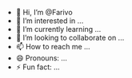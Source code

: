 - 👋 Hi, I’m @Farivo
- 👀 I’m interested in ...
- 🌱 I’m currently learning ...
- 💞️ I’m looking to collaborate on ...
- 📫 How to reach me ...
- 😄 Pronouns: ...
- ⚡ Fun fact: ...

<!---
Farivo/Farivo is a ✨ special ✨ repository because its `README.md` (this file) appears on your GitHub profile.
You can click the Preview link to take a look at your changes.
--->
